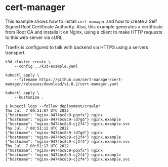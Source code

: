 # cert-manager

This example shows how to install `cert-manager` and how to create a Self Signed
Root Certificate Authority. Also, this example generates a certificate from Root
CA and installs it on Nginx, using a client to make HTTP requests to this web
server via cURL.

Traefik is configured to talk with backend via HTTPS using a servers transport.

```
k3d cluster create \
    --config ../k3d-example.yaml

kubectl apply \
    --filename https://github.com/cert-manager/cert-manager/releases/download/v1.8.2/cert-manager.yaml

kubectl apply \
    --kustomize .
```

```console
$ kubectl logs --follow deployment/crawler
Thu Jul  7 00:51:07 UTC 2022
{"hostname": "nginx-9474bc8c9-pqnfx"} nginx
{"hostname": "nginx-9474bc8c9-ld7gd"} nginx.example
{"hostname": "nginx-9474bc8c9-cj2f4"} nginx.example.svc
Thu Jul  7 00:51:12 UTC 2022
{"hostname": "nginx-9474bc8c9-ld7gd"} nginx
{"hostname": "nginx-9474bc8c9-cj2f4"} nginx.example
{"hostname": "nginx-9474bc8c9-cj2f4"} nginx.example.svc
Thu Jul  7 00:51:17 UTC 2022
{"hostname": "nginx-9474bc8c9-pqnfx"} nginx
{"hostname": "nginx-9474bc8c9-cj2f4"} nginx.example
{"hostname": "nginx-9474bc8c9-cj2f4"} nginx.example.svc
```
